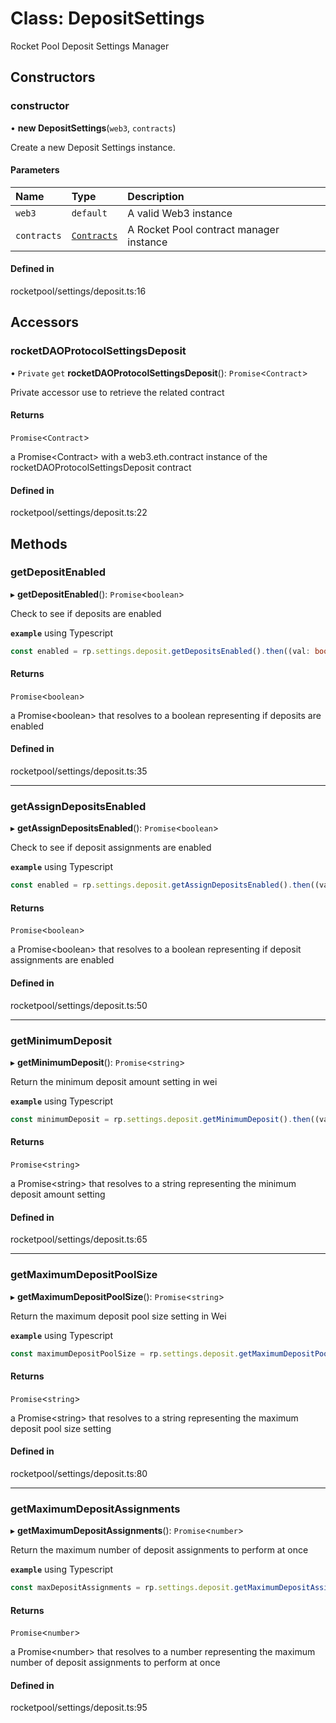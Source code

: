 # Class: DepositSettings

Rocket Pool Deposit Settings Manager

## Constructors

### constructor

• **new DepositSettings**(`web3`, `contracts`)

Create a new Deposit Settings instance.

#### Parameters

| Name | Type | Description |
| :------ | :------ | :------ |
| `web3` | `default` | A valid Web3 instance |
| `contracts` | [`Contracts`](Contracts) | A Rocket Pool contract manager instance |

#### Defined in

rocketpool/settings/deposit.ts:16

## Accessors

### rocketDAOProtocolSettingsDeposit

• `Private` `get` **rocketDAOProtocolSettingsDeposit**(): `Promise`<`Contract`\>

Private accessor use to retrieve the related contract

#### Returns

`Promise`<`Contract`\>

a Promise<Contract\> with a web3.eth.contract instance of the rocketDAOProtocolSettingsDeposit contract

#### Defined in

rocketpool/settings/deposit.ts:22

## Methods

### getDepositEnabled

▸ **getDepositEnabled**(): `Promise`<`boolean`\>

Check to see if deposits are enabled

**`example`** using Typescript
```ts
const enabled = rp.settings.deposit.getDepositsEnabled().then((val: boolean) => { val };
```

#### Returns

`Promise`<`boolean`\>

a Promise<boolean\> that resolves to a boolean representing if deposits are enabled

#### Defined in

rocketpool/settings/deposit.ts:35

___

### getAssignDepositsEnabled

▸ **getAssignDepositsEnabled**(): `Promise`<`boolean`\>

Check to see if deposit assignments are enabled

**`example`** using Typescript
```ts
const enabled = rp.settings.deposit.getAssignDepositsEnabled().then((val: boolean) => { val };
```

#### Returns

`Promise`<`boolean`\>

a Promise<boolean\> that resolves to a boolean representing if deposit assignments are enabled

#### Defined in

rocketpool/settings/deposit.ts:50

___

### getMinimumDeposit

▸ **getMinimumDeposit**(): `Promise`<`string`\>

Return the minimum deposit amount setting in wei

**`example`** using Typescript
```ts
const minimumDeposit = rp.settings.deposit.getMinimumDeposit().then((val: string) => { val };
```

#### Returns

`Promise`<`string`\>

a Promise<string\> that resolves to a string representing the minimum deposit amount setting

#### Defined in

rocketpool/settings/deposit.ts:65

___

### getMaximumDepositPoolSize

▸ **getMaximumDepositPoolSize**(): `Promise`<`string`\>

Return the maximum deposit pool size setting in Wei

**`example`** using Typescript
```ts
const maximumDepositPoolSize = rp.settings.deposit.getMaximumDepositPoolSize().then((val: string) => { val };
```

#### Returns

`Promise`<`string`\>

a Promise<string\> that resolves to a string representing the maximum deposit pool size setting

#### Defined in

rocketpool/settings/deposit.ts:80

___

### getMaximumDepositAssignments

▸ **getMaximumDepositAssignments**(): `Promise`<`number`\>

Return the maximum number of deposit assignments to perform at once

**`example`** using Typescript
```ts
const maxDepositAssignments = rp.settings.deposit.getMaximumDepositAssignments().then((val: string) => { val };
```

#### Returns

`Promise`<`number`\>

a Promise<number\> that resolves to a number representing the maximum number of deposit assignments to perform at once

#### Defined in

rocketpool/settings/deposit.ts:95
